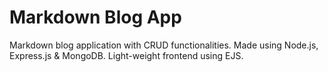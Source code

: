 # Markdown Blog App

Markdown blog application with CRUD functionalities. Made using Node.js, Express.js & MongoDB. Light-weight frontend using EJS. 

